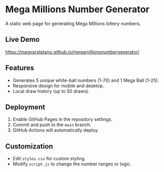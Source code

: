 # Mega Millions Number Generator

A static web page for generating Mega Millions lottery numbers.

## Live Demo

https://magyarplatano.github.io/megamillionsnumbergenerator/

## Features

- Generates 5 unique white-ball numbers (1-70) and 1 Mega Ball (1-25).
- Responsive design for mobile and desktop.
- Local draw history (up to 50 draws).

## Deployment

1. Enable GitHub Pages in the repository settings.
2. Commit and push to the `main` branch.
3. GitHub Actions will automatically deploy.

## Customization

- Edit `styles.css` for custom styling.
- Modify `script.js` to change the number ranges or logic.
